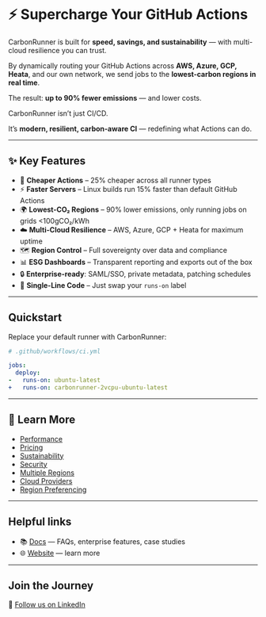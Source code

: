 # ⚡ Supercharge Your GitHub Actions

CarbonRunner is built for **speed, savings, and sustainability** — with multi-cloud resilience you can trust.

By dynamically routing your GitHub Actions across **AWS, Azure, GCP, Heata**, and our own network, we send jobs to the **lowest-carbon regions in real time**.

The result: **up to 90% fewer emissions** — and lower costs.

CarbonRunner isn’t just CI/CD.

It’s **modern, resilient, carbon-aware CI** — redefining what Actions can do.

---

## ✨ Key Features

- 💸 **Cheaper Actions** – 25% cheaper across all runner types
- ⚡ **Faster Servers** – Linux builds run 15% faster than default GitHub Actions
- 🌍 **Lowest-CO₂ Regions** – 90% lower emissions, only running jobs on grids <100gCO₂/kWh
- ☁️ **Multi-Cloud Resilience** – AWS, Azure, GCP + Heata for maximum uptime
- 🗺️ **Region Control** – Full sovereignty over data and compliance
- 📊 **ESG Dashboards** – Transparent reporting and exports out of the box
- 🔒 **Enterprise-ready**: SAML/SSO, private metadata, patching schedules
- 🧩 **Single-Line Code** – Just swap your `runs-on` label

---

## Quickstart

Replace your default runner with CarbonRunner:

```yml
# .github/workflows/ci.yml

jobs:
  deploy:
-   runs-on: ubuntu-latest
+   runs-on: carbonrunner-2vcpu-ubuntu-latest
```

---

## 🔎 Learn More

- [Performance](https://carbonrunner.io/performance)
- [Pricing](https://carbonrunner.io/product/pricing)
- [Sustainability](https://carbonrunner.io/sustainability)
- [Security](https://carbonrunner.io/security)
- [Multiple Regions](https://carbonrunner.io/features/multiple-regions)
- [Cloud Providers](https://carbonrunner.io/features/multiple-providers)
- [Region Preferencing](https://carbonrunner.io/features/region-preferencing)

---

## Helpful links

- 📚 [Docs](https://carbonrunner.io/docs/getting-started/welcome) — FAQs, enterprise features, case studies
- 🌐 [Website](https://carbonrunner.io/) — learn more

---

## Join the Journey

📢 [Follow us on LinkedIn](https://www.linkedin.com/company/carbonrunner/)
